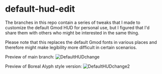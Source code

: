 # default-hud-edit
The branches in this repo contain a series of tweaks that I made to customize the default Gmod HUD for personal use, but I figured that I'd share them with others who might be interested in the same thing. 

Please note that this replaces the default Gmod fonts in various places and therefore might make legibility more difficult in certain scenarios.

Preview of main branch:
![DefaultHUDchange](https://user-images.githubusercontent.com/64441307/194774323-0a2d1254-b807-425f-862f-6c1732255b5a.png)

Preview of Boreal Alyph style version:
![DefaultHUDchange2](https://user-images.githubusercontent.com/64441307/194774349-65f8f337-3aff-48da-bd2f-b23e4f7de773.png)
